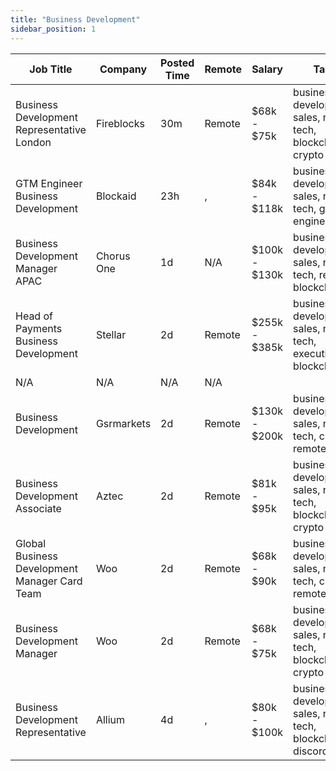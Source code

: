 ```yaml
---
title: "Business Development"
sidebar_position: 1
---
```


| Job Title | Company | Posted Time | Remote | Salary | Tags | Apply Link |
|-----------|---------|-------------|--------|--------|------|------------|
| Business Development Representative London | Fireblocks | 30m | Remote | $68k - $75k | business development, sales, non tech, blockchain, crypto | [Apply](https://web3.career/business-development-representative-london-fireblocks/100719) |
| GTM Engineer Business Development | Blockaid | 23h | , | $84k - $118k | business development, sales, non tech, gtm, engineer | [Apply](https://web3.career/gtm-engineer-business-development-blockaid/100628) |
| Business Development Manager APAC | Chorus One | 1d | N/A | $100k - $130k | business development, sales, non tech, remote, blockchain | [Apply](https://web3.career/business-development-manager-apac-chorusone1/100576) |
| Head of Payments Business Development | Stellar | 2d | Remote | $255k - $385k | business development, sales, non tech, executive, blockchain | [Apply](https://web3.career/head-of-payments-business-development-stellar/97571) |
| N/A | N/A | N/A | N/A |  |  | [Apply](https://web3.career/metana) |
| Business Development | Gsrmarkets | 2d | Remote | $130k - $200k | business development, sales, non tech, crypto, remote | [Apply](https://web3.career/business-development-gsrmarkets/95740) |
| Business Development Associate | Aztec | 2d | Remote | $81k - $95k | business development, sales, non tech, blockchain, crypto | [Apply](https://web3.career/business-development-associate-aztec/97708) |
| Global Business Development Manager Card Team | Woo | 2d | Remote | $68k - $90k | business development, sales, non tech, crypto, remote | [Apply](https://web3.career/global-business-development-manager-card-team-woo/95645) |
| Business Development Manager | Woo | 2d | Remote | $68k - $75k | business development, sales, non tech, blockchain, crypto | [Apply](https://web3.career/business-development-manager-woo/95644) |
| Business Development Representative | Allium | 4d | , | $80k - $100k | business development, sales, non tech, blockchain, discord | [Apply](https://web3.career/business-development-representative-allium/100369) |
